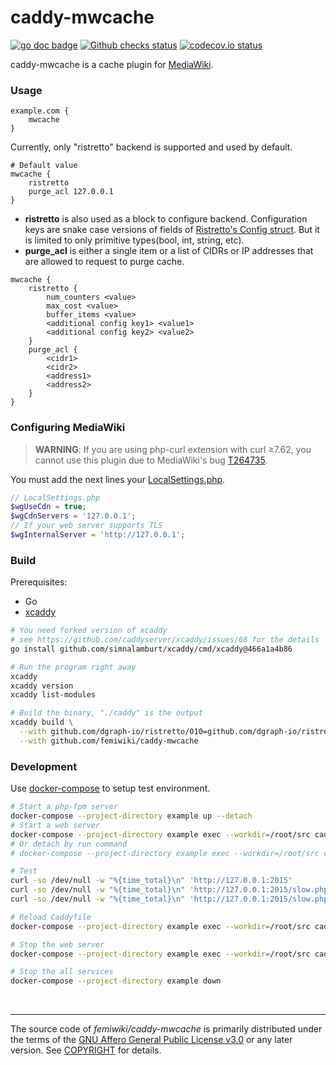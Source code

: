 caddy-mwcache
========
[![go doc badge]][go doc link]
[![Github checks status]][github checks link]
[![codecov.io status]][codecov.io link]

caddy-mwcache is a cache plugin for [MediaWiki].

### Usage
```caddyfile
example.com {
    mwcache
}
```

Currently, only "ristretto" backend is supported and used by default.

```caddyfile
# Default value
mwcache {
    ristretto
    purge_acl 127.0.0.1
}
```

- **ristretto** is also used as a block to configure backend. Configuration keys
  are snake case versions of fields of [Ristretto's Config struct]. But it is
  limited to only primitive types(bool, int, string, etc).
- **purge_acl** is either a single item or a list of CIDRs or IP addresses that
  are allowed to request to purge cache.

```caddyfile
mwcache {
    ristretto {
        num_counters <value>
        max_cost <value>
        buffer_items <value>
        <additional config key1> <value1>
        <additional config key2> <value2>
    }
    purge_acl {
        <cidr1>
        <cidr2>
        <address1>
        <address2>
    }
}
```

### Configuring MediaWiki
> **WARNING**: If you are using php-curl extension with curl ≥7.62, you cannot
> use this plugin due to MediaWiki's bug [T264735].

You must add the next lines your [LocalSettings.php].

```php
// LocalSettings.php
$wgUseCdn = true;
$wgCdnServers = '127.0.0.1';
// If your web server supports TLS
$wgInternalServer = 'http://127.0.0.1';
```

### Build
Prerequisites:

- Go
- [xcaddy]

```bash
# You need forked version of xcaddy
# see https://github.com/caddyserver/xcaddy/issues/68 for the details
go install github.com/simnalamburt/xcaddy/cmd/xcaddy@466a1a4b86

# Run the program right away
xcaddy
xcaddy version
xcaddy list-modules

# Build the binary, "./caddy" is the output
xcaddy build \
  --with github.com/dgraph-io/ristretto/010=github.com/dgraph-io/ristretto@v0.1.0 \
  --with github.com/femiwiki/caddy-mwcache
```

### Development
Use [docker-compose] to setup test environment.

```bash
# Start a php-fpm server
docker-compose --project-directory example up --detach
# Start a web server
docker-compose --project-directory example exec --workdir=/root/src caddy xcaddy start --config example/Caddyfile
# Or detach by run command
# docker-compose --project-directory example exec --workdir=/root/src caddy xcaddy run --config example/Caddyfile

# Test
curl -so /dev/null -w "%{time_total}\n" 'http://127.0.0.1:2015'
curl -so /dev/null -w "%{time_total}\n" 'http://127.0.0.1:2015/slow.php'
curl -so /dev/null -w "%{time_total}\n" 'http://127.0.0.1:2015/slow.php'

# Reload Caddyfile
docker-compose --project-directory example exec --workdir=/root/src caddy xcaddy reload --config example/Caddyfile

# Stop the web server
docker-compose --project-directory example exec --workdir=/root/src caddy xcaddy stop

# Stop the all services
docker-compose --project-directory example down
```

&nbsp;

--------

The source code of *femiwiki/caddy-mwcache* is primarily distributed under the
terms of the [GNU Affero General Public License v3.0] or any later version. See
[COPYRIGHT] for details.

[go doc badge]: https://img.shields.io/badge/godoc-reference-blue.svg
[go doc link]: http://godoc.org/github.com/femiwiki/caddy-mwcache
[github checks status]: https://badgen.net/github/checks/femiwiki/caddy-mwcache
[github checks link]: https://github.com/femiwiki/caddy-mwcache/actions
[codecov.io status]: https://badgen.net/codecov/c/github/femiwiki/caddy-mwcache
[codecov.io link]: https://codecov.io/gh/femiwiki/caddy-mwcache

[mediawiki]: https://www.mediawiki.org
[Ristretto's Config struct]: https://pkg.go.dev/github.com/dgraph-io/ristretto#Config
[T264735]: https://phabricator.wikimedia.org/T264735
[localsettings.php]: https://www.mediawiki.org/wiki/Manual:LocalSettings.php
[xcaddy]: https://github.com/caddyserver/xcaddy
[docker-compose]: https://docs.docker.com/compose/

[GNU Affero General Public License v3.0]: LICENSE
[COPYRIGHT]: COPYRIGHT
